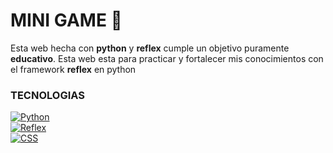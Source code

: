 # MINI GAME 🌟 
Esta web hecha con __python__ y __reflex__ cumple un objetivo puramente __educativo__.
Esta web esta para practicar y fortalecer mis conocimientos con el framework __reflex__ en python 

### TECNOLOGIAS
[![Python](https://img.shields.io/badge/Python-blue?style=for-the-badge&logo=python&logoColor=white&labelColor=101010)]()
</br>
[![Reflex](https://img.shields.io/badge/Reflex-purple?style=for-the-badge&logo=Reflex&logoColor=white&labelColor=101010)]()
</br>
[![CSS](https://img.shields.io/badge/CSS-blue?style=for-the-badge&logo=CSS3&logoColor=white&labelColor=101010)]()

